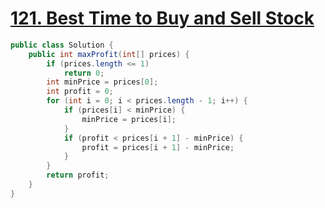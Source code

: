 # <a href="https://leetcode.com/problems/best-time-to-buy-and-sell-stock/">121. Best Time to Buy and Sell Stock</a>
```java
public class Solution {
    public int maxProfit(int[] prices) {
		if (prices.length <= 1)
			return 0;
		int minPrice = prices[0];
		int profit = 0;
		for (int i = 0; i < prices.length - 1; i++) {
			if (prices[i] < minPrice) {
				minPrice = prices[i];
			}
			if (profit < prices[i + 1] - minPrice) {
				profit = prices[i + 1] - minPrice;
			}
		}
		return profit;
	}
}
```
